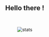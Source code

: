 <h2 align="center">Hello there !</h2>

<!--
<p align="center">

</p>
-->
<br/>
<p align="center">
  <img align="center" src="https://readme-stats.jonas-bernard.dev/api/top-langs/?username=vadim-soude&theme=dark" alt="stats"/>
</p>

<!--
**vadim-soude/vadim-soude** is a ✨ _special_ ✨ repository because its `README.md` (this file) appears on your GitHub profile.

Here are some ideas to get you started:

- 🔭 I’m currently working on ...
- 🌱 I’m currently learning ...
- 👯 I’m looking to collaborate on ...
- 🤔 I’m looking for help with ...
- 💬 Ask me about ...
- 📫 How to reach me: ...
- 😄 Pronouns: ...
- ⚡ Fun fact: ...
-->
